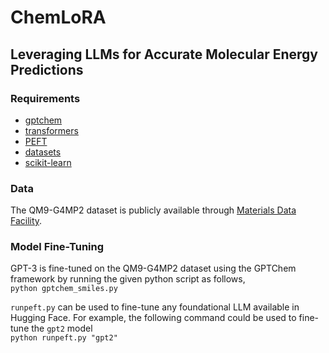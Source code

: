 # ChemLoRA

## Leveraging LLMs for Accurate Molecular Energy Predictions

### Requirements
- [gptchem](https://github.com/kjappelbaum/gptchem)
- [transformers](https://github.com/huggingface/transformers)
- [PEFT](https://github.com/huggingface/peft)
- [datasets](https://github.com/huggingface/datasets)
- [scikit-learn](https://scikit-learn.org/stable/)

### Data
The QM9-G4MP2 dataset is publicly available through [Materials Data Facility](https://petreldata.net/mdf/detail/wardlogan_machine_learning_calculations_v1.1/). 

### Model Fine-Tuning

GPT-3 is fine-tuned on the QM9-G4MP2 dataset using the GPTChem framework by running the given python script as follows,\
`python gptchem_smiles.py`

`runpeft.py` can be used to fine-tune any foundational LLM available in Hugging Face. For example, the following command could be used to fine-tune the `gpt2` model\
`python runpeft.py "gpt2"`


